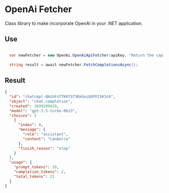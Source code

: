 # OpenAi Fetcher

Class library to make incorporate OpenAI in your .NET application.

## Use

```CS

  var newFetcher = new OpenAi.OpenAiApiFetcher(apiKey, "Return the capital city of the country", "Australia");
  
  string result = await newFetcher.FetchCompletionsAsync();

```

## Result
```JSON
{
  "id": "chatcmpl-8HzhFnTTKKfSf3RmSeiUGPFISK3c6",
  "object": "chat.completion",
  "created": 1699299429,
  "model": "gpt-3.5-turbo-0613",
  "choices": [
    {
      "index": 0,
      "message": {
        "role": "assistant",
        "content": "Canberra"
      },
      "finish_reason": "stop"
    }
  ],
  "usage": {
    "prompt_tokens": 19,
    "completion_tokens": 2,
    "total_tokens": 21
  }
}
  
```
